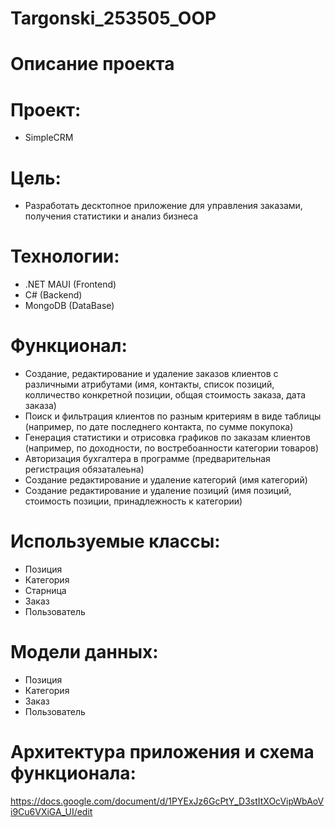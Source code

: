 # Targonski_253505_OOP
# Описание проекта
# Проект:
- SimpleCRM

# Цель: 
- Разработать десктопное приложение для управления заказами, получения статистики и анализ бизнеса

# Технологии: 
- .NET MAUI (Frontend)
- C# (Backend)
- MongoDB (DataBase)

# Функционал:
- Создание, редактирование и удаление заказов клиентов с различными атрибутами (имя, контакты, список позиций, колличество конкретной позиции, общая стоимость заказа, дата заказа)
- Поиск и фильтрация клиентов по разным критериям в виде таблицы (например, по дате последнего контакта, по сумме покупока)
- Генерация статистики и отрисовка графиков по заказам клиентов (например, по доходности, по востребоанности категории товаров)
- Авторизация бухгалтера в программе (предварительная регистрация обязаталеьна)
- Создание редактирование и удаление категорий (имя категорий)
- Создание редактирование и удаление позиций (имя позиций, стоимость позиции, принадлежность к категории)

# Используемые классы:
- Позиция
- Категория
- Старница
- Заказ
- Пользователь

# Модели данных:
- Позиция
- Категория
- Заказ
- Пользователь

# Архитектура приложения и схема функционала:
https://docs.google.com/document/d/1PYExJz6GcPtY_D3stItXOcVipWbAoVi9Cu6VXiGA_UI/edit
